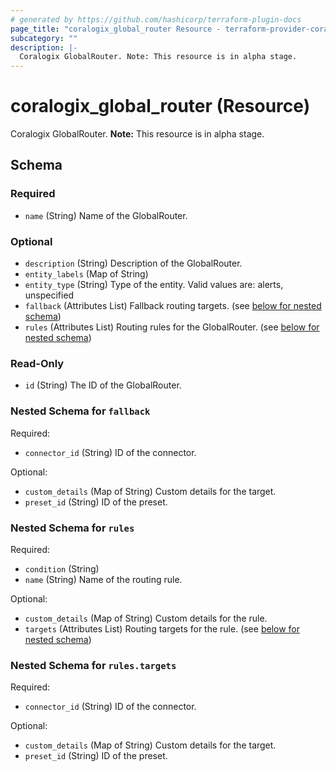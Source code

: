 ```yaml
---
# generated by https://github.com/hashicorp/terraform-plugin-docs
page_title: "coralogix_global_router Resource - terraform-provider-coralogix"
subcategory: ""
description: |-
  Coralogix GlobalRouter. Note: This resource is in alpha stage.
---
```


# coralogix_global_router (Resource)

Coralogix GlobalRouter. **Note:** This resource is in alpha stage.



<!-- schema generated by tfplugindocs -->
## Schema

### Required

- `name` (String) Name of the GlobalRouter.

### Optional

- `description` (String) Description of the GlobalRouter.
- `entity_labels` (Map of String)
- `entity_type` (String) Type of the entity. Valid values are: alerts, unspecified
- `fallback` (Attributes List) Fallback routing targets. (see [below for nested schema](#nestedatt--fallback))
- `rules` (Attributes List) Routing rules for the GlobalRouter. (see [below for nested schema](#nestedatt--rules))

### Read-Only

- `id` (String) The ID of the GlobalRouter.

<a id="nestedatt--fallback"></a>
### Nested Schema for `fallback`

Required:

- `connector_id` (String) ID of the connector.

Optional:

- `custom_details` (Map of String) Custom details for the target.
- `preset_id` (String) ID of the preset.


<a id="nestedatt--rules"></a>
### Nested Schema for `rules`

Required:

- `condition` (String)
- `name` (String) Name of the routing rule.

Optional:

- `custom_details` (Map of String) Custom details for the rule.
- `targets` (Attributes List) Routing targets for the rule. (see [below for nested schema](#nestedatt--rules--targets))

<a id="nestedatt--rules--targets"></a>
### Nested Schema for `rules.targets`

Required:

- `connector_id` (String) ID of the connector.

Optional:

- `custom_details` (Map of String) Custom details for the target.
- `preset_id` (String) ID of the preset.
